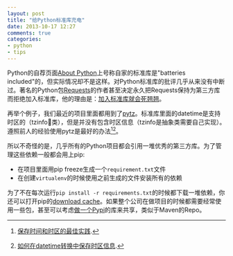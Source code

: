 ```yaml
---
layout: post
title: "给Python标准库充电"
date: 2013-10-17 12:27
comments: true
categories: 
- python
- tips
---
```


Python的自荐页面[About Python](http://www.python.org/about/)上号称自家的标准库是"batteries included"的，但实际情况却不是这样。对Python标准库的批评几乎从来没有中断过。著名的Python包[Requests](http://docs.python-requests.org/en/latest/)的作者甚至决定永久把Requests保持为第三方库而拒绝加入标准库，他的理由是：[加入标准库就会死翘翘](http://www.leancrew.com/all-this/2012/04/where-modules-go-to-die/)。

再举个例子，我们最近的项目里面都用到了[pytz](https://pypi.python.org/pypi/pytz/)。标准库里面的datetime是支持时区的（tzinfo类），但是并没有包含时区信息（tzinfo是抽象类需要自己实现）。遵照前人的经验使用pytz是最好的办法[^1][^2]。

所以不奇怪的是，几乎所有的Python项目都会引用一堆优秀的第三方库。为了管理这些依赖一般都会用上pip:

- 在项目里面用pip freeze生成一个`requirement.txt`文件
- 在创建`virtualenv`的时候使用之前生成的文件安装所有的依赖

为了不在每次运行`pip install -r requirements.txt`的时候都下载一堆依赖，你还可以打开pip的[download cache](http://lenciel.cn/2013/10/pip-download-cache/)。如果整个公司在做项目的时候都需要经常使用一些包，甚至可以考虑[做一个Pypi](https://github.com/wolever/pip2pi)的库来共享，类似于Maven的Repo。


[^1]: [保存时间和时区的最佳实践](http://stackoverflow.com/questions/2532729/daylight-saving-time-and-time-zone-best-practices/3404919#3404919).   
[^2]: [如何在datetime转换中保存时区信息](http://stackoverflow.com/questions/14762518/python-datetime-strptime-and-strftime-how-to-preserve-the-timezone-informat).    